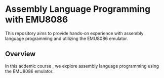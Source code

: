 # Assembly Language Programming with EMU8086
This repository aims to provide hands-on experience with assembly language programming and utilizing the EMU8086 emulator.

## Overview
In this acdemic course , we explore assembly language programming using the EMU8086 emulator.


